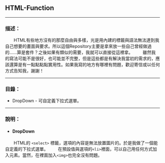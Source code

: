 ## HTML-Function
------------
### 描述：
　　HTML有些地方沒有的那麼自由與多樣，光是用內建的標籤與語法無法達到我自己想要的畫面與要求。所以這個Repository主要是拿來放一些自己曾經做過的......算是套件？之後如果有類似的需要，我就可以直接從這裡拿。
　　雖然我的寫法可能不是很好，也可能並不完整，但是這些都是有解決我當初的需求的，應該還算是有一點點點點實用性。如果我寫的地方有哪裡有問題，歡迎寄信或以任何方式告知我，謝謝！

------------
### 目錄：
- DropDown - 可自定義下拉式選單。

------------
### 說明：
- #### DropDown
　　HTML的 `<select>` 標籤，選項的內容是無法放置圖片的。於是我做了一個能自定義的下拉式選單。
　　在預設值與選項的`<li>`裡面，可以自己用任何方式加入元素。當然，在裡面加入`<img>`也完全沒有問題。